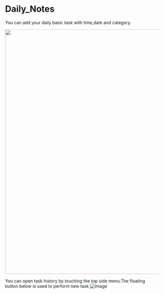 # Daily_Notes
You can add your daily basic task with time,date and category.

<img src=https://user-images.githubusercontent.com/83392576/120097362-aaf8b280-c14d-11eb-9e6b-3bb83e92ba93.jpg width="800" height="800"/>

You can open task history by touching the top side menu.The floating button below is used to perform new task
![image](https://user-images.githubusercontent.com/83392576/120097507-720d0d80-c14e-11eb-904f-f4631507a24b.png)




